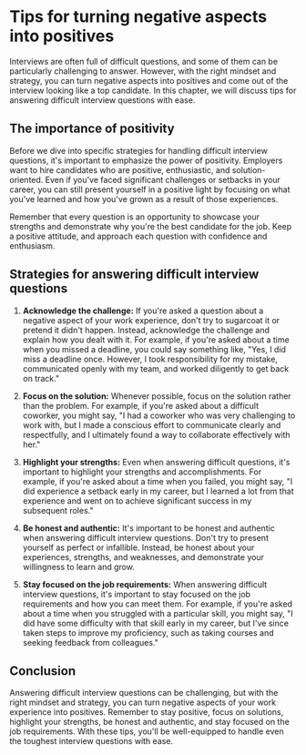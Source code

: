 Tips for turning negative aspects into positives
===============================================================================================================

Interviews are often full of difficult questions, and some of them can be particularly challenging to answer. However, with the right mindset and strategy, you can turn negative aspects into positives and come out of the interview looking like a top candidate. In this chapter, we will discuss tips for answering difficult interview questions with ease.

The importance of positivity
----------------------------

Before we dive into specific strategies for handling difficult interview questions, it's important to emphasize the power of positivity. Employers want to hire candidates who are positive, enthusiastic, and solution-oriented. Even if you've faced significant challenges or setbacks in your career, you can still present yourself in a positive light by focusing on what you've learned and how you've grown as a result of those experiences.

Remember that every question is an opportunity to showcase your strengths and demonstrate why you're the best candidate for the job. Keep a positive attitude, and approach each question with confidence and enthusiasm.

Strategies for answering difficult interview questions
------------------------------------------------------

1. **Acknowledge the challenge:** If you're asked a question about a negative aspect of your work experience, don't try to sugarcoat it or pretend it didn't happen. Instead, acknowledge the challenge and explain how you dealt with it. For example, if you're asked about a time when you missed a deadline, you could say something like, "Yes, I did miss a deadline once. However, I took responsibility for my mistake, communicated openly with my team, and worked diligently to get back on track."

2. **Focus on the solution:** Whenever possible, focus on the solution rather than the problem. For example, if you're asked about a difficult coworker, you might say, "I had a coworker who was very challenging to work with, but I made a conscious effort to communicate clearly and respectfully, and I ultimately found a way to collaborate effectively with her."

3. **Highlight your strengths:** Even when answering difficult questions, it's important to highlight your strengths and accomplishments. For example, if you're asked about a time when you failed, you might say, "I did experience a setback early in my career, but I learned a lot from that experience and went on to achieve significant success in my subsequent roles."

4. **Be honest and authentic:** It's important to be honest and authentic when answering difficult interview questions. Don't try to present yourself as perfect or infallible. Instead, be honest about your experiences, strengths, and weaknesses, and demonstrate your willingness to learn and grow.

5. **Stay focused on the job requirements:** When answering difficult interview questions, it's important to stay focused on the job requirements and how you can meet them. For example, if you're asked about a time when you struggled with a particular skill, you might say, "I did have some difficulty with that skill early in my career, but I've since taken steps to improve my proficiency, such as taking courses and seeking feedback from colleagues."

Conclusion
----------

Answering difficult interview questions can be challenging, but with the right mindset and strategy, you can turn negative aspects of your work experience into positives. Remember to stay positive, focus on solutions, highlight your strengths, be honest and authentic, and stay focused on the job requirements. With these tips, you'll be well-equipped to handle even the toughest interview questions with ease.
